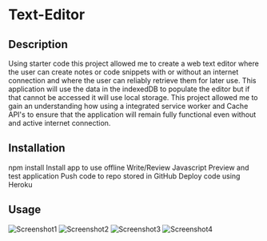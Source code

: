 # Text-Editor

## Description
Using starter code this project allowed me to create a web text editor where the user can create notes or code snippets with or without an internet connection and where the user can reliably retrieve them for later use. This application will use the data in the indexedDB to populate the editor but if that cannot be accessed it will use local storage. This project allowed me to gain an understanding how using a integrated service worker and Cache API's to ensure that the application will remain fully functional even without and active internet connection. 

## Installation
npm install
Install app to use offline
Write/Review Javascript
Preview and test application
Push code to repo stored in GitHub
Deploy code using Heroku

## Usage
![Screenshot1](https://user-images.githubusercontent.com/105739936/201442053-9685a33f-25fc-4b2b-9304-b07f50bac71e.png)
![Screenshot2](https://user-images.githubusercontent.com/105739936/201442059-0de11000-fde6-46d6-9b76-b9bca2904489.png)
![Screenshot3](https://user-images.githubusercontent.com/105739936/201442063-7d9e3c79-63a3-4121-b962-b7ea80361b02.png)
![Screenshot4](https://user-images.githubusercontent.com/105739936/201442073-cf23bbe2-5408-423e-99f9-a3d0f9b51f8f.png)
